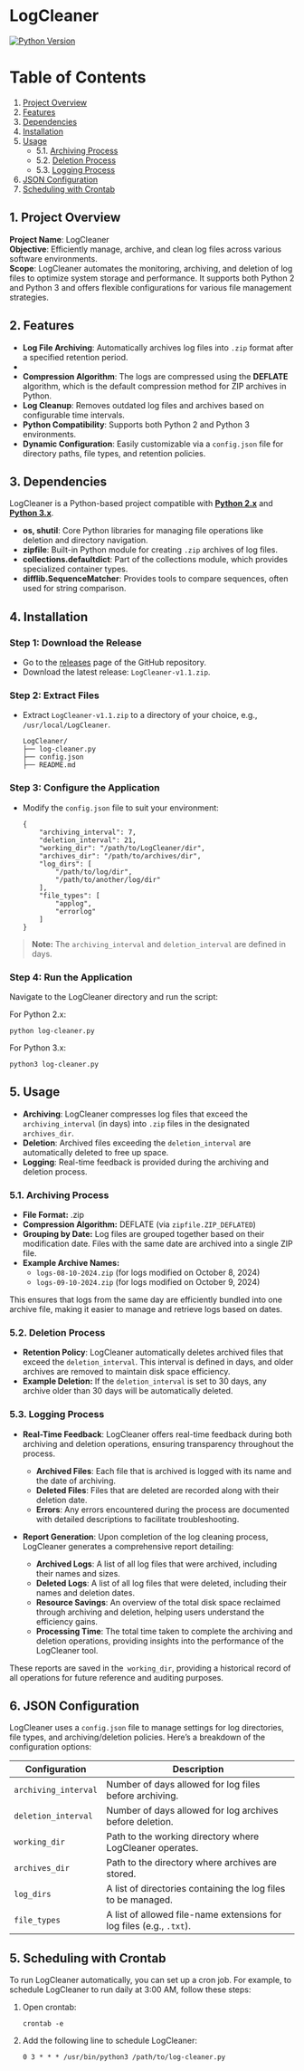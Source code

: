 # LogCleaner

[![Python Version](https://img.shields.io/badge/Python-2%20%7C%203-blue.svg)](https://www.python.org/)

# Table of Contents

1. [Project Overview](#1-project-overview)
2. [Features](#2-features)
3. [Dependencies](#3-dependencies)
4. [Installation](#4-installation)
5. [Usage](#5-usage)
   - 5.1. [Archiving Process](#51-archiving-process)
   - 5.2. [Deletion Process](#52-deletion-process)
   - 5.3. [Logging Process](#53-logging-process)
6. [JSON Configuration](#6-json-configuration)
7. [Scheduling with Crontab](#7-scheduling-with-crontab)

## 1. Project Overview
**Project Name**: LogCleaner  
**Objective**: Efficiently manage, archive, and clean log files across various software environments.  
**Scope**: LogCleaner automates the monitoring, archiving, and deletion of log files to optimize system storage and performance. It supports both Python 2 and Python 3 and offers flexible configurations for various file management strategies.

## 2. Features
- **Log File Archiving**: Automatically archives log files into `.zip` format after a specified retention period.
- 
- **Compression Algorithm**: The logs are compressed using the **DEFLATE** algorithm, which is the default compression method for ZIP archives in Python.
- **Log Cleanup**: Removes outdated log files and archives based on configurable time intervals.
- **Python Compatibility**: Supports both Python 2 and Python 3 environments.
- **Dynamic Configuration**: Easily customizable via a `config.json` file for directory paths, file types, and retention policies.

## 3. Dependencies
LogCleaner is a Python-based project compatible with **[Python 2.x](https://www.python.org/downloads/release/python-2718/)** and **[Python 3.x](https://www.python.org/downloads/)**.

- **os, shutil**: Core Python libraries for managing file operations like deletion and directory navigation.
- **zipfile**: Built-in Python module for creating `.zip` archives of log files.
- **collections.defaultdict**: Part of the collections module, which provides specialized container types.
- **difflib.SequenceMatcher**: Provides tools to compare sequences, often used for string comparison.

## 4. Installation

### Step 1: Download the Release
- Go to the [releases](https://github.com/pylonump-test/LogCleaner/releases/latest) page of the GitHub repository.
- Download the latest release: `LogCleaner-v1.1.zip`.

### Step 2: Extract Files
- Extract `LogCleaner-v1.1.zip` to a directory of your choice, e.g., `/usr/local/LogCleaner`.

      LogCleaner/
      ├── log-cleaner.py
      ├── config.json
      ├── README.md

### Step 3: Configure the Application
- Modify the `config.json` file to suit your environment:

      {
          "archiving_interval": 7,
          "deletion_interval": 21,
          "working_dir": "/path/to/LogCleaner/dir",
          "archives_dir": "/path/to/archives/dir",
          "log_dirs": [
              "/path/to/log/dir",
              "/path/to/another/log/dir"
          ],
          "file_types": [
              "applog",
              "errorlog"
          ]
      }

> **Note:** The `archiving_interval` and `deletion_interval` are defined in days.

### Step 4: Run the Application
Navigate to the LogCleaner directory and run the script:

For Python 2.x:

    python log-cleaner.py

For Python 3.x:

    python3 log-cleaner.py

## 5. Usage

- **Archiving**: LogCleaner compresses log files that exceed the `archiving_interval` (in days) into `.zip` files in the designated `archives_dir`.
- **Deletion**: Archived files exceeding the `deletion_interval` are automatically deleted to free up space.
- **Logging**: Real-time feedback is provided during the archiving and deletion process.

### 5.1. Archiving Process

- **File Format:** .zip
- **Compression Algorithm:** DEFLATE (via `zipfile.ZIP_DEFLATED`)
- **Grouping by Date:** Log files are grouped together based on their modification date. Files with the same date are archived into a single ZIP file.
- **Example Archive Names:**
  - `logs-08-10-2024.zip` (for logs modified on October 8, 2024)
  - `logs-09-10-2024.zip` (for logs modified on October 9, 2024)

This ensures that logs from the same day are efficiently bundled into one archive file, making it easier to manage and retrieve logs based on dates.

### 5.2. Deletion Process

- **Retention Policy**: LogCleaner automatically deletes archived files that exceed the `deletion_interval`. This interval is defined in days, and older archives are removed to maintain disk space efficiency.
- **Example Deletion:** If the `deletion_interval` is set to 30 days, any archive older than 30 days will be automatically deleted.

### 5.3. Logging Process

- **Real-Time Feedback**: LogCleaner offers real-time feedback during both archiving and deletion operations, ensuring transparency throughout the process.
  - **Archived Files**: Each file that is archived is logged with its name and the date of archiving.
  - **Deleted Files**: Files that are deleted are recorded along with their deletion date.
  - **Errors**: Any errors encountered during the process are documented with detailed descriptions to facilitate troubleshooting.

- **Report Generation**: Upon completion of the log cleaning process, LogCleaner generates a comprehensive report detailing:
  - **Archived Logs**: A list of all log files that were archived, including their names and sizes.
  - **Deleted Logs**: A list of all log files that were deleted, including their names and deletion dates.
  - **Resource Savings**: An overview of the total disk space reclaimed through archiving and deletion, helping users understand the efficiency gains.
  - **Processing Time**: The total time taken to complete the archiving and deletion operations, providing insights into the performance of the LogCleaner tool.

These reports are saved in the` working_dir`, providing a historical record of all operations for future reference and auditing purposes.

## 6. JSON Configuration

LogCleaner uses a `config.json` file to manage settings for log directories, file types, and archiving/deletion policies. Here’s a breakdown of the configuration options:

| Configuration      | Description                                                     |
| ------------------ | --------------------------------------------------------------- |
| `archiving_interval` | Number of days allowed for log files before archiving.           |
| `deletion_interval`  | Number of days allowed for log archives before deletion.         |
| `working_dir`        | Path to the working directory where LogCleaner operates.         |
| `archives_dir`       | Path to the directory where archives are stored.                |
| `log_dirs`           | A list of directories containing the log files to be managed.   |
| `file_types`         | A list of allowed file-name extensions for log files (e.g., `.txt`). |

## 5. Scheduling with Crontab

To run LogCleaner automatically, you can set up a cron job. For example, to schedule LogCleaner to run daily at 3:00 AM, follow these steps:

1. Open crontab:

       crontab -e

2. Add the following line to schedule LogCleaner:

       0 3 * * * /usr/bin/python3 /path/to/log-cleaner.py
